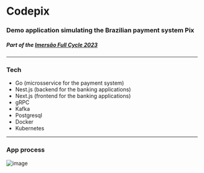 # Codepix

### Demo application simulating the Brazilian payment system Pix

##### Part of the [Imersão Full Cycle 2023](https://imersao.fullcycle.com.br/evento/)
---
### Tech
 - Go (microsservice for the payment system) 
 - Nest.js (backend for the banking applications)
 - Next.js (frontend for the banking applications)
 - gRPC
 - Kafka
 - Postgresql
 - Docker
 - Kubernetes
--- 
### App process
![image](https://github.com/gui-laranjeira/codepix/assets/112582408/9d349ec4-84f9-48ba-97cc-1ba48b1ab5ce)
